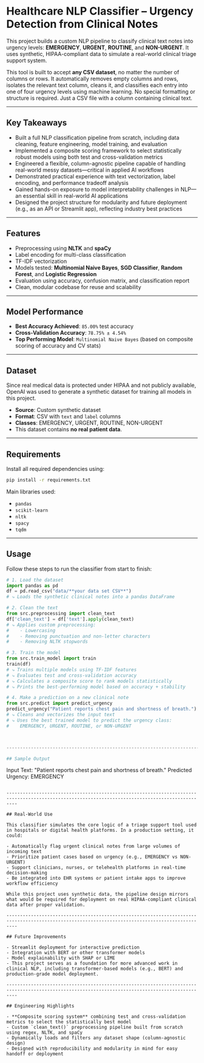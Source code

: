 # Healthcare NLP Classifier – Urgency Detection from Clinical Notes

This project builds a custom NLP pipeline to classify clinical text notes into urgency levels: **EMERGENCY**, **URGENT**, **ROUTINE**, and **NON-URGENT**. It uses synthetic, HIPAA-compliant data to simulate a real-world clinical triage support system.

This tool is built to accept **any CSV dataset**, no matter the number of columns or rows. It automatically removes empty columns and rows, isolates the relevant text column, cleans it, and classifies each entry into one of four urgency levels using machine learning. No special formatting or structure is required. Just a CSV file with a column containing clinical text.


------------------------------------------------------------------------------------------------------------------------------------------------

## Key Takeaways

- Built a full NLP classification pipeline from scratch, including data cleaning, feature engineering, model training, and evaluation
- Implemented a composite scoring framework to select statistically robust models using both test and cross-validation metrics
- Engineered a flexible, column-agnostic pipeline capable of handling real-world messy datasets—critical in applied AI workflows
- Demonstrated practical experience with text vectorization, label encoding, and performance tradeoff analysis
- Gained hands-on exposure to model interpretability challenges in NLP—an essential skill in real-world AI applications
- Designed the project structure for modularity and future deployment (e.g., as an API or Streamlit app), reflecting industry best practices


------------------------------------------------------------------------------------------------------------------------------------------------

## Features

- Preprocessing using **NLTK** and **spaCy**
- Label encoding for multi-class classification
- TF-IDF vectorization
- Models tested: **Multinomial Naive Bayes**, **SGD Classifier**, **Random Forest**, and **Logistic Regression**
- Evaluation using accuracy, confusion matrix, and classification report
- Clean, modular codebase for reuse and scalability

------------------------------------------------------------------------------------------------------------------------------------------------

## Model Performance

- **Best Accuracy Achieved**: `85.00%` test accuracy  
- **Cross-Validation Accuracy**: `78.75% ± 4.54%`  
- **Top Performing Model**: `Multinomial Naive Bayes` (based on composite scoring of accuracy and CV stats)
  
------------------------------------------------------------------------------------------------------------------------------------------------

## Dataset

Since real medical data is protected under HIPAA and not publicly available, OpenAI was used to generate a synthetic dataset for training all models in this project.

- **Source**: Custom synthetic dataset
- **Format**: CSV with `text` and `label` columns
- **Classes**: EMERGENCY, URGENT, ROUTINE, NON-URGENT
- This dataset contains **no real patient data**.

------------------------------------------------------------------------------------------------------------------------------------------------

## Requirements

Install all required dependencies using:

```bash
pip install -r requirements.txt
```

Main libraries used:
- `pandas`
- `scikit-learn`
- `nltk`
- `spacy`
- `tqdm`

------------------------------------------------------------------------------------------------------------------------------------------------

## Usage

Follow these steps to run the classifier from start to finish:

```python
# 1. Load the dataset
import pandas as pd
df = pd.read_csv("data/**your data set CSV**")  
# ⤷ Loads the synthetic clinical notes into a pandas DataFrame

# 2. Clean the text
from src.preprocessing import clean_text
df['clean_text'] = df['text'].apply(clean_text)  
# ⤷ Applies custom preprocessing:
#    - Lowercasing
#    - Removing punctuation and non-letter characters
#    - Removing NLTK stopwords

# 3. Train the model
from src.train_model import train
train(df)  
# ⤷ Trains multiple models using TF-IDF features
# ⤷ Evaluates test and cross-validation accuracy
# ⤷ Calculates a composite score to rank models statistically
# ⤷ Prints the best-performing model based on accuracy + stability

# 4. Make a prediction on a new clinical note
from src.predict import predict_urgency
predict_urgency("Patient reports chest pain and shortness of breath.")  
# ⤷ Cleans and vectorizes the input text
# ⤷ Uses the best trained model to predict the urgency class:
#    EMERGENCY, URGENT, ROUTINE, or NON-URGENT



------------------------------------------------------------------------------------------------------------------------------------------------

## Sample Output

```
Input Text:  "Patient reports chest pain and shortness of breath."
Predicted Urgency:  EMERGENCY
```

------------------------------------------------------------------------------------------------------------------------------------------------

## Real-World Use

This classifier simulates the core logic of a triage support tool used in hospitals or digital health platforms. In a production setting, it could:

- Automatically flag urgent clinical notes from large volumes of incoming text
- Prioritize patient cases based on urgency (e.g., EMERGENCY vs NON-URGENT)
- Support clinicians, nurses, or telehealth platforms in real-time decision-making
- Be integrated into EHR systems or patient intake apps to improve workflow efficiency

While this project uses synthetic data, the pipeline design mirrors what would be required for deployment on real HIPAA-compliant clinical data after proper validation.

------------------------------------------------------------------------------------------------------------------------------------------------

## Future Improvements

- Streamlit deployment for interactive prediction
- Integration with BERT or other transformer models
- Model explainability with SHAP or LIME
- This project serves as a foundation for more advanced work in clinical NLP, including transformer-based models (e.g., BERT) and production-grade model deployment.

------------------------------------------------------------------------------------------------------------------------------------------------

## Engineering Highlights

- **Composite scoring system** combining test and cross-validation metrics to select the statistically best model
- Custom `clean_text()` preprocessing pipeline built from scratch using regex, NLTK, and spaCy
- Dynamically loads and filters any dataset shape (column-agnostic design)
- Designed with reproducibility and modularity in mind for easy handoff or deployment

